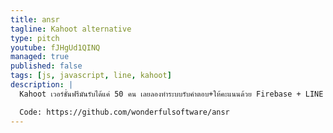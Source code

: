 ```yaml
---
title: ansr
tagline: Kahoot alternative
type: pitch
youtube: fJHgUd1QINQ
managed: true
published: false
tags: [js, javascript, line, kahoot]
description: |
  Kahoot เวอร์ชั่นฟรีมันรับได้แค่ 50 คน เลยลองทำระบบรับคำตอบ+ให้คะแนนด้วย Firebase + LINE API อยากลอง Load test ที่งานนี้ดู~

  Code: https://github.com/wonderfulsoftware/ansr
---
```

